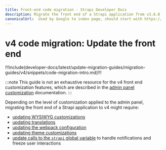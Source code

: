```yaml
---
title: Front-end code migration - Strapi Developer Docs
description: Migrate the front end of a Strapi application from v3.6.8 to v4.0.x with step-by-step instructions
canonicalUrl:  Used by Google to index page, should start with https://docs.strapi.io/ — delete this comment when done [paste final URL here]
---
```


<!-- TODO: update SEO -->

# v4 code migration: Update the front end

!!!include(developer-docs/latest/update-migration-guides/migration-guides/v4/snippets/code-migration-intro.md)!!!

:::note
This guide is not an exhaustive resource for the v4 front end customization features, which are described in the [admin panel customization](/developer-docs/latest/development/admin-customization.md) documentation.
:::

Depending on the level of customization applied to the admin panel, migrating the front end of a Strapi application to v4 might require:

- [updating WYSIWYG customizations](/developer-docs/latest/update-migration-guides/migration-guides/v4/code/frontend/wysiwyg.md)
- [updating translations](/developer-docs/latest/update-migration-guides/migration-guides/v4/code/frontend/translations.md)
- [updating the webpack configuration](/developer-docs/latest/update-migration-guides/migration-guides/v4/code/frontend/webpack.md)
- [updating theme customizations](/developer-docs/latest/update-migration-guides/migration-guides/v4/code/frontend/theming.md)
- [update calls to the `strapi` global variable](/developer-docs/latest/update-migration-guides/migration-guides/v4/code/frontend/strapi-global.md) to handle notifications and freeze user interactions
